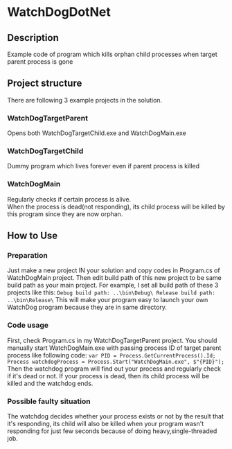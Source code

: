 # WatchDogDotNet

## Description
Example code of program which kills orphan child processes when target parent process is gone

## Project structure
There are following 3 example projects in the solution.

### WatchDogTargetParent
Opens both WatchDogTargetChild.exe and WatchDogMain.exe

### WatchDogTargetChild
Dummy program which lives forever even if parent process is killed

### WatchDogMain
Regularly checks if certain process is alive.  
When the process is dead(not responding), its child process will be killed by this program since they are now orphan.

## How to Use
### Preparation
Just make a new project IN your solution and copy codes in Program.cs of WatchDogMain project.
Then edit build path of this new project to be same build path as your main project. For example, I set all build path of these 3 projects like this:
`
Debug build path: ..\bin\Debug\
Release build path: ..\bin\Release\
`
This will make your program easy to launch your own WatchDog program because they are in same directory. 

### Code usage
First, check Program.cs in my WatchDogTargetParent project. You should manually start WatchDogMain.exe with passing process ID of target parent process like following code:
`
var PID = Process.GetCurrentProcess().Id;
Process watchdogProcess = Process.Start("WatchDogMain.exe", $"{PID}");
`
Then the watchdog program will find out your process and regularly check if it's dead or not. If your process is dead, then its child process will be killed and the watchdog ends.

### Possible faulty situation
The watchdog decides whether your process exists or not by the result that it's responding, its child will also be killed when your program wasn't responding for just few seconds because of doing heavy,single-threaded job. 
